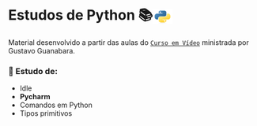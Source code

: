 # Estudos de Python 📚<img align="center" alt="gabdev95-python" height="30" width="40" src="https://raw.githubusercontent.com/devicons/devicon/master/icons/python/python-original.svg" />

Material desenvolvido a partir das aulas do <a href="https://www.youtube.com/playlist?list=PLvE-ZAFRgX8hnECDn1v9HNTI71veL3oW0" target="_blank">`Curso em Vídeo`</a> ministrada por Gustavo Guanabara.


### 📌 Estudo de:
- Idle
- <b>Pycharm</b>
- Comandos em Python
- Tipos primitivos
